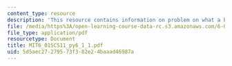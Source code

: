 ```yaml
---
content_type: resource
description: 'This resource contains information on problem on what a bunch of zeros. '
file: /media/https%3A/open-learning-course-data-rc.s3.amazonaws.com/6-01sc-introduction-to-electrical-engineering-and-computer-science-i-spring-2011/5d5aec27279573f382e24baaad46987a_MIT6_01SCS11_py6_1_1.pdf
file_type: application/pdf
resourcetype: Document
title: MIT6_01SCS11_py6_1_1.pdf
uid: 5d5aec27-2795-73f3-82e2-4baaad46987a
---
```

